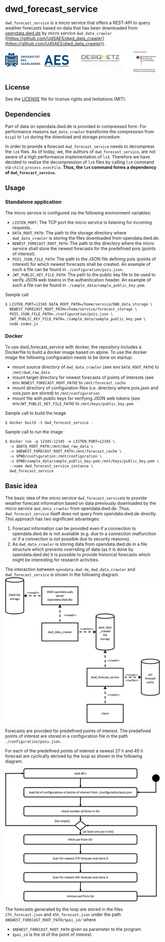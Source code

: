 # dwd_forecast_service
`dwd_forecast_service` is a micro service that offers a REST-API to query
weather forecasts based on data that has been downloaded from
[opendata.dwd.de](http://opendata.dwd.de) by micro service `dwd_data_crawler`
([https://github.com/UdSAES/dwd_data_crawler](https://github.com/UdSAES/dwd_data_crawler)).

![Set of logos](./docs/logos_uds_aes_designetz_bmwi.png)

## License
See the [LICENSE](./LICENSE) file for license rights and limitations (MIT).

## Dependencies
Part of data on opendata.dwd.de is provided in compressed form. For
performance reasons `dwd_data_crawler` transforms the compression from `bzip2`
to `lz4` during the download and storage procedure.

In order to provide a forecast `dwd_forecast_service` needs to decompress the
`lz4` files. As of today, we, the authors of `dwd_forecast_service`, are not
aware of a high performance implementation of `lz4`. Therefore we have decided to
realize the decompression of `lz4` files by calling `lz4` command via
`child_process.execFile`. **Thus, the `lz4` command forms a dependency
of `dwd_forecast_service`.**

## Usage
### Standalone application
The micro service is configured via the following environment variables:
* `LISTEN_PORT`: The TCP port the micro service is listening for incoming requests.
* `DATA_ROOT_PATH`: The path to the storage directory where `dwd_data_crawler` is storing the files downloaded from opendata.dwd.de.
* `NEWEST_FORECAST_ROOT_PATH`: The path to the directory where the micro service shall store the newest forecasts for the predefined pois (points of interest).
* `POIS_JSON_FILE_PATH`: The path to the JSON file defining pois (points of interest) for which newest forecasts shall be created. An example of such a file can be found in `./configuration/pois.json`.
* `JWT_PUBLIC_KEY_FILE_PATH`: The path to the public key file to be used to verify JSON web tokens in the authentication header. An example of such a file can be found in `./sample_data/sample_public_key.pem`.

Sample call
```
$ LISTEN_PORT=12345 DATA_ROOT_PATH=/home/service/DWD_data_storage \
  NEWEST_FORECAST_ROOT_PATH=/home/service/forecast_storage \
  POIS_JSON_FILE_PATH=./configuration/pois.json \
  JWT_PUBLIC_KEY_FILE_PATH=./sample_data/sample_public_key.pem \
  node index.js
```

### Docker
To use dwd_forecast_service with docker, the repository includes a Dockerfile to build a docker image based on alpine. To use the docker image the following configuration needs to be done on startup:
* mount source directory of `dwd_data_crawler` (see env `DATA_ROOT_PATH`) to `/mnt/dwd_raw_data`
* mount target directory for newest forecasts of points of interests (see env `NEWEST_FORECAST_ROOT_PATH`) to `/mnt/forecast_cache`
* mount directory of configuration files (i.e. directory where pois.json and vois.json are stored) to `/mnt/configuration`
* mount file with public keys for verifying JSON web tokens (see env`JWT_PUBLIC_KEY_FILE_PATH`) to `/mnt/keys/public_key.pem`

Sample call to build the image
```
$ docker build -t dwd_forecast_service .
```

Sample call to run the image
```
$ docker run -p 12345:12345 -e LISTEN_PORT=12345 \
  -v $DATA_ROOT_PATH:/mnt/dwd_raw_data \
  -v $NEWEST_FORECAST_ROOT_PATH:/mnt/forecast_cache \
  -v $PWD/configuration:/mnt/configuration \
  -v $PWD/sample_data/sample_public_key.pem:/mnt/keys/public_key.pem \
  --name dwd_forecast_service_instance \
  dwd_forecast_service
```

## Basic idea
The basic idea of the micro service `dwd_forecast_service`is to provide weather forecast information based on data previously downloaded by the micro service `dwd_data_crawler` from opendata.dwd.de. Thus, `dwd_forecast_service` itself does not query from opendata.dwd.de directly. This approach has two significant advanteges:
1. Forecast information can be provided even if a connection to opendata.dwd.de is not available (e.g. due to a connection malfunction or if a connection is not possible due to security reasons).
2. As `dwd_data_crawler` is storing data from opendata.dwd.de in a file structure which prevents overriding of data (as it is done by opendata.dwd.de) it is possible to provide historical forecasts which might be interesting for research activities.

The interaction between `opendata.dwd.de`, `dwd_data_crawler` and `dwd_forecast_service` is shown in the following diagram.
<img src="./docs/interaction.svg" width="600">

Forecasts are provided for predefined points of interest. The predefined points of interest are stored in a configuration file in the path `./configuration/pois.json`.

For each of the predefined points of interest a newest 27 h and 45 h forecast are cyclically derived by the loop as shown in the following diagram.

<img src="./docs/poi_query_loop.svg" width="600">

The forecasts generated by the loop are stored in the files `27h_forecast.json` and `45h_forecast.json` under the path `$NEWEST_FORECAST_ROOT_PATH/$poi_id/` where
* `$NEWEST_FORECAST_ROOT_PATH` given as parameter to the program
* `$poi_id` is the id of the point of interest.
